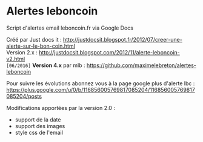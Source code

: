 Alertes leboncoin
====================

Script d'alertes email leboncoin.fr via Google Docs

Créé par Just docs it : http://justdocsit.blogspot.fr/2012/07/creer-une-alerte-sur-le-bon-coin.html  
Version 2.x : http://justdocsit.blogspot.com/2012/11/alerte-leboncoin-v2.html  
`[06/2016]` **Version 4.x** par mlb : https://github.com/maximelebreton/alertes-leboncoin

Pour suivre les évolutions abonnez vous à la page google plus d'alerte lbc : https://plus.google.com/u/0/b/116856005769817085204/116856005769817085204/posts


Modifications apportées par la version 2.0 :
- support de la date 
- support des images
- style css de l'email


